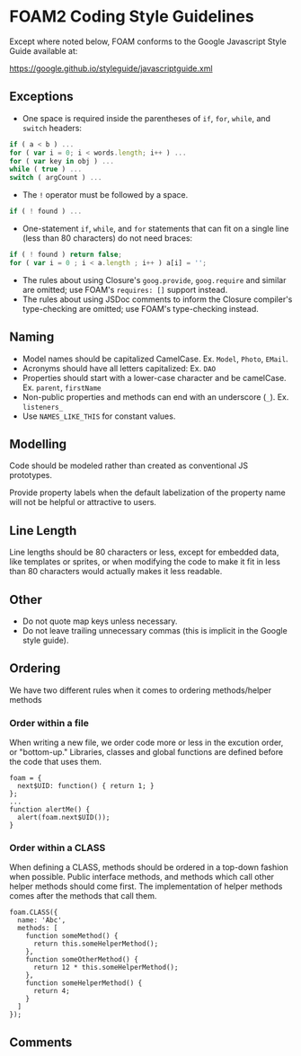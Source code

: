 # FOAM2 Coding Style Guidelines

Except where noted below, FOAM conforms to the Google Javascript Style Guide available at:

https://google.github.io/styleguide/javascriptguide.xml

## Exceptions
* One space is required inside the parentheses of `if`, `for`, `while`, and `switch` headers:
```javascript
if ( a < b ) ...
for ( var i = 0; i < words.length; i++ ) ...
for ( var key in obj ) ...
while ( true ) ...
switch ( argCount ) ...
```
* The `!` operator must be followed by a space.
```javascript
if ( ! found ) ...
```
* One-statement `if`, `while`, and `for` statements that can fit on a single line (less than 80 characters) do not need braces:
```javascript
if ( ! found ) return false;
for ( var i = 0 ; i < a.length ; i++ ) a[i] = '';
```
* The rules about using Closure's `goog.provide`, `goog.require` and similar are
  omitted; use FOAM's `requires: []` support instead.
* The rules about using JSDoc comments to inform the Closure compiler's
  type-checking are omitted; use FOAM's type-checking instead.

## Naming

* Model names should be capitalized CamelCase. Ex. `Model`, `Photo`, `EMail`.
* Acronyms should have all letters capitalized: Ex. `DAO`
* Properties should start with a lower-case character and be camelCase. Ex. `parent`, `firstName`
* Non-public properties and methods can end with an underscore (`_`). Ex. `listeners_`
* Use `NAMES_LIKE_THIS` for constant values.

## Modelling
Code should be modeled rather than created as conventional JS prototypes.

Provide property labels when the default labelization of the property name will not be helpful or attractive to users.

## Line Length
Line lengths should be 80 characters or less, except for embedded data, like templates or sprites, or when modifying the code to make it fit in less than 80 characters would actually makes it less readable.

## Other
 * Do not quote map keys unless necessary.
 * Do not leave trailing unnecessary commas (this is implicit in the Google
   style guide).

## Ordering
We have two different rules when it comes to ordering methods/helper methods

### Order within a file
When writing a new file, we order code more or less in the excution order, or "bottom-up."  Libraries, classes and global functions are defined before the code that uses them.
```
foam = {
  next$UID: function() { return 1; }
};
...
function alertMe() {
  alert(foam.next$UID());
}
```

### Order within a CLASS
When defining a CLASS, methods should be ordered in a top-down fashion when possible.  Public interface methods, and methods which call other helper methods should come first.  The implementation of helper methods comes after the methods that call them.
```
foam.CLASS({
  name: 'Abc',
  methods: [
    function someMethod() {
      return this.someHelperMethod();
    },
    function someOtherMethod() {
      return 12 * this.someHelperMethod();
    },
    function someHelperMethod() {
      return 4;
    }
  ]
});
```

## Comments
